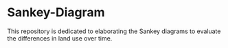 # Sankey-Diagram
This repository is dedicated to elaborating the Sankey diagrams to evaluate the differences in land use over time.

